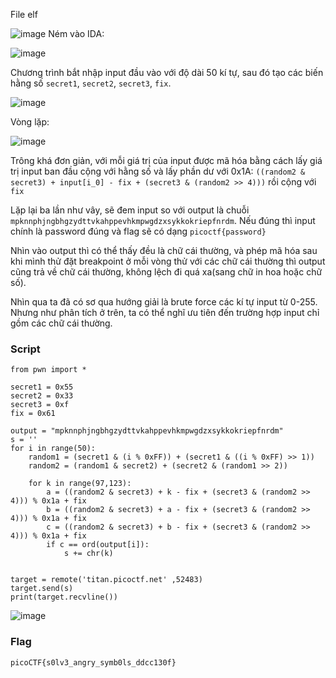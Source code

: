 File elf

![image](https://github.com/m01000xd/picoCTF/assets/122852491/263b3dca-efb0-4724-834f-1138b7b0d425)
Ném vào IDA:

![image](https://github.com/m01000xd/picoCTF/assets/122852491/952b22d5-297f-4458-8953-cb3acae1b542)

Chương trình bắt nhập input đầu vào với độ dài 50 kí tự, sau đó tạo các biến hằng số ```secret1```, ```secret2```, ```secret3```, ```fix```.

![image](https://github.com/m01000xd/picoCTF/assets/122852491/1de82fdc-d43f-4ab6-aef8-2f2559c5e9d6)

Vòng lặp:

![image](https://github.com/m01000xd/picoCTF/assets/122852491/c7738121-7564-485d-b437-5c452f20816b)

Trông khá đơn giản, với mỗi giá trị của input được mã hóa bằng cách lấy giá trị input ban đầu cộng với hằng số và lấy phần dư với 0x1A: ```((random2 & secret3) + input[i_0] - fix + (secret3 & (random2 >> 4)))``` rồi cộng với ```fix```

Lặp lại ba lần như vây, sẽ đem input so với output là chuỗi ```mpknnphjngbhgzydttvkahppevhkmpwgdzxsykkokriepfnrdm```. Nếu đúng thì input chính là password đúng
và flag sẽ có dạng ```picoctf{password}```

Nhìn vào output thì có thể thấy đều là chữ cái thường, và phép mã hóa sau khi mình thử đặt breakpoint ở mỗi vòng thử với các chữ cái thường thì
output cũng trả về chữ cái thường, không lệch đi quá xa(sang chữ in hoa hoặc chữ số).

Nhìn qua ta đã có sơ qua hướng giải là brute force các kí tự input từ 0-255. Nhưng như phân tích ở trên, ta có thể nghĩ ưu tiên đến trường hợp input chỉ gồm
các chữ cái thường.

### Script
```python3
from pwn import *

secret1 = 0x55
secret2 = 0x33
secret3 = 0xf
fix = 0x61

output = "mpknnphjngbhgzydttvkahppevhkmpwgdzxsykkokriepfnrdm"
s = ''
for i in range(50):
    random1 = (secret1 & (i % 0xFF)) + (secret1 & ((i % 0xFF) >> 1))
    random2 = (random1 & secret2) + (secret2 & (random1 >> 2))
    
    for k in range(97,123):
        a = ((random2 & secret3) + k - fix + (secret3 & (random2 >> 4))) % 0x1a + fix
        b = ((random2 & secret3) + a - fix + (secret3 & (random2 >> 4))) % 0x1a + fix
        c = ((random2 & secret3) + b - fix + (secret3 & (random2 >> 4))) % 0x1a + fix
        if c == ord(output[i]):
            s += chr(k)
    

target = remote('titan.picoctf.net' ,52483)
target.send(s)
print(target.recvline())
```
![image](https://github.com/m01000xd/picoCTF/assets/122852491/de243e3b-2154-4a8b-a802-7e80d7c1a829)

### Flag
    
    picoCTF{s0lv3_angry_symb0ls_ddcc130f}
